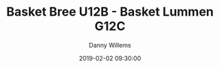 ---
layout: album
title: Basket Bree U12B - Basket Lummen G12C
description: Competitie wedstrijd tussen Basket Bree U12B en Basket Lummen G12C.
date: 2019-02-02 09:30:00
cover: /albums/2019-02-02-Basket-Bree-U12B-Basket-Lummen-G12C/thumbnails/DSC_0645.jpg
author: Danny Willems
archived: true
pagination: 
  enabled: true
  images: true
  imageLayout: image
  itemsPerPage: 128
---
